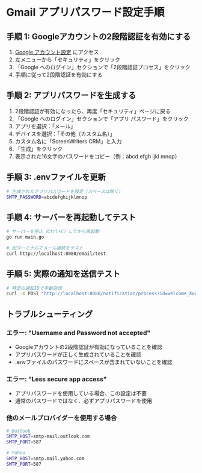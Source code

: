 # Gmail アプリパスワード設定手順

## 手順 1: Googleアカウントの2段階認証を有効にする

1. [Google アカウント設定](https://myaccount.google.com/) にアクセス
2. 左メニューから「セキュリティ」をクリック
3. 「Google へのログイン」セクションで「2段階認証プロセス」をクリック
4. 手順に従って2段階認証を有効にする

## 手順 2: アプリパスワードを生成する

1. 2段階認証が有効になったら、再度「セキュリティ」ページに戻る
2. 「Google へのログイン」セクションで「アプリ パスワード」をクリック
3. アプリを選択：「メール」
4. デバイスを選択：「その他（カスタム名）」
5. カスタム名に「ScreenWriters CRM」と入力
6. 「生成」をクリック
7. 表示された16文字のパスワードをコピー（例：abcd efgh ijkl mnop）

## 手順 3: .envファイルを更新

```bash
# 生成されたアプリパスワードを設定（スペースは除く）
SMTP_PASSWORD=abcdefghijklmnop
```

## 手順 4: サーバーを再起動してテスト

```bash
# サーバーを停止（Ctrl+C）してから再起動
go run main.go

# 別ターミナルでメール接続をテスト
curl http://localhost:8080/email/test
```

## 手順 5: 実際の通知を送信テスト

```bash
# 特定の通知IDで手動送信
curl -X POST "http://localhost:8080/notification/process?id=welcome_XouQR9zFvlV3HF70aejGCMfuo8U2_1753500881091"
```

## トラブルシューティング

### エラー: "Username and Password not accepted"
- Googleアカウントの2段階認証が有効になっていることを確認
- アプリパスワードが正しく生成されていることを確認
- .envファイルのパスワードにスペースが含まれていないことを確認

### エラー: "Less secure app access"
- アプリパスワードを使用している場合、この設定は不要
- 通常のパスワードではなく、必ずアプリパスワードを使用

### 他のメールプロバイダーを使用する場合
```bash
# Outlook
SMTP_HOST=smtp-mail.outlook.com
SMTP_PORT=587

# Yahoo
SMTP_HOST=smtp.mail.yahoo.com
SMTP_PORT=587
```
